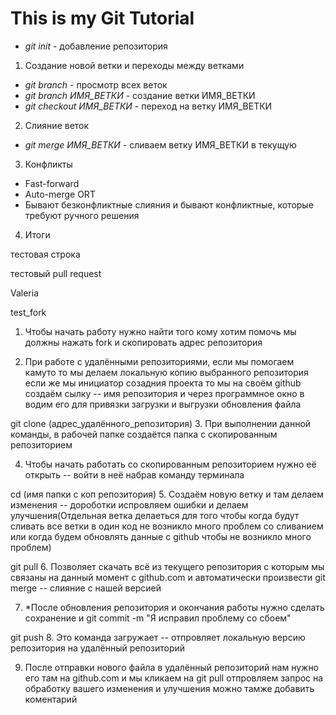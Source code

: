 # This is my Git Tutorial

* *git init* - добавление репозитория

1. Создание новой ветки и переходы между ветками
* *git branch* - просмотр всех веток
* *git branch ИМЯ_ВЕТКИ* - создание ветки ИМЯ_ВЕТКИ
* *git checkout ИМЯ_ВЕТКИ* - переход на ветку ИМЯ_ВЕТКИ

2. Слияние веток
* *git merge ИМЯ_ВЕТКИ* - сливаем ветку ИМЯ_ВЕТКИ в текущую

3. Конфликты
* Fast-forward
* Auto-merge ORT
* Бывают безконфликтные слияния и бывают конфликтные, которые требуют ручного решения

4. Итоги

тестовая строка

тестовый pull request

Valeria

test_fork
1. Чтобы начать работу нужно найти того кому хотим помочь мы должны нажать fork и скопировать адрес репозитория

2. При работе с удалёнными репозиториями, если мы помогаем камуто то мы делаем локальную копию выбранного репозитория если же мы инициатор созадния проекта то мы на своём github создаём сылку -- имя репозитория и через программное окно в водим его для привязки загрузки и выгрузки обновления файла

git clone (адрес_удалённого_репозитория)
3. При выполнении данной команды, в рабочей папке создаётся папка с скопированным репозиторием

4. Чтобы начать работать со скопированным репозиторием нужно её открыть -- войти в неё набрав команду терминала

cd (имя папки с коп репозитория)
5. Создаём новую ветку и там делаем изменения -- дороботки испровляем ошибки и делаем улучшения(Отдельная ветка делаеться для того чтобы когда будут сливать все ветки в один код не возникло много проблем со сливанием или когда будем обновлять данные с github чтобы не возникло много проблем)

git pull
6. Позволяет скачать всё из текущего репозитория с которым мы связаны на данный момент с github.com и автоматически произвести git merge -- слияние с нашей версией

7. *После обновления репозитория и окончания работы нужно сделать сохранение и git commit -m "Я исправил проблему со сбоем"

git push
8. Это команда загружает -- отпровляет локальную версию репозитория на удалённый репозиторий

9. После отправки нового файла в удалённый репозиторий нам нужно его там на github.com и мы кликаем на git pull отпровляем запрос на обработку вашего изменения и улучшения можно тамже добавить коментарий
